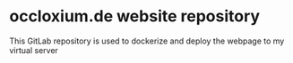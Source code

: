 # occloxium.de website repository

This GitLab repository is used to dockerize and deploy the webpage to my virtual server

